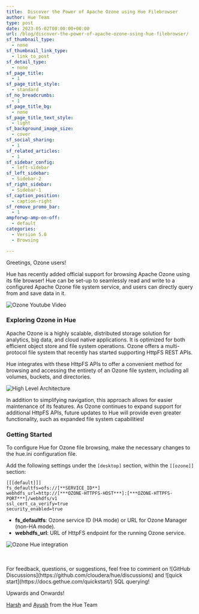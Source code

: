 ```yaml
---
title:  Discover the Power of Apache Ozone using Hue Filebrowser
author: Hue Team
type: post
date: 2023-05-02T00:00:00+00:00
url: /blog/discover-the-power-of-apache-ozone-using-hue-filebrowser/
sf_thumbnail_type:
  - none
sf_thumbnail_link_type:
  - link_to_post
sf_detail_type:
  - none
sf_page_title:
  - 1
sf_page_title_style:
  - standard
sf_no_breadcrumbs:
  - 1
sf_page_title_bg:
  - none
sf_page_title_text_style:
  - light
sf_background_image_size:
  - cover
sf_social_sharing:
  - 1
sf_related_articles:
  - 1
sf_sidebar_config:
  - left-sidebar
sf_left_sidebar:
  - Sidebar-2
sf_right_sidebar:
  - Sidebar-1
sf_caption_position:
  - caption-right
sf_remove_promo_bar:
  - 1
ampforwp-amp-on-off:
  - default
categories:
  - Version 5.0
  - Browsing

---
```


Greetings, Ozone users!

Hue has recently added official support for browsing Apache Ozone using its file browser! Hue can be set-up to seamlessly read and write to a configured Apache Ozone file system service, and users can directly query from and save data in it.

![Ozone Youtube Video]()

### Exploring Ozone in Hue
Apache Ozone is a highly scalable, distributed storage solution for analytics, big data, and cloud native applications. It is optimized for both efficient object store and file system operations. Ozone offers a multi-protocol file system that recently has started supporting HttpFS REST APIs. 

Hue integrates with these HttpFS APIs to offer a convenient method for browsing and accessing the entirety of an Ozone file system, including all volumes, buckets, and directories.

![High Level Architecture]()

In addition to simplifying navigation, this approach allows for easier maintenance of its features. As Ozone continues to expand support for additional HttpFS APIs, future updates to Hue will provide even greater functionality, such as expanded file system capabilities!

### Getting Started

To configure Hue for Ozone file browsing, make the necessary changes to the hue.ini configuration file.

Add the following settings under the `[desktop]` section, within the `[[ozone]]` section:

```
[[[default]]]
fs_defaultfs=ofs://[**SERVICE_ID**]
webhdfs_url=http://[***OZONE-HTTPFS-HOST***]:[***OZONE-HTTPFS-PORT***]/webhdfs/v1
ssl_cert_ca_verify=true
security_enabled=true
```

- **fs_defaultfs**: Ozone service ID (HA mode) or URL for Ozone Manager (non-HA mode).
- **webhdfs_url**: URL of HttpFS endpoint for the running Ozone service.

![Ozone Hue integration]()


</br>
</br>
For feedback, questions, or suggestions, feel free to comment on ![GitHub Discussions](https://github.com/cloudera/hue/discussions) and ![quick start](https://docs.gethue.com/quickstart/) SQL querying!


Upwards and Onwards!


[Harsh](https://github.com/Harshg999) and [Ayush](https://github.com/agl29) from the Hue Team
